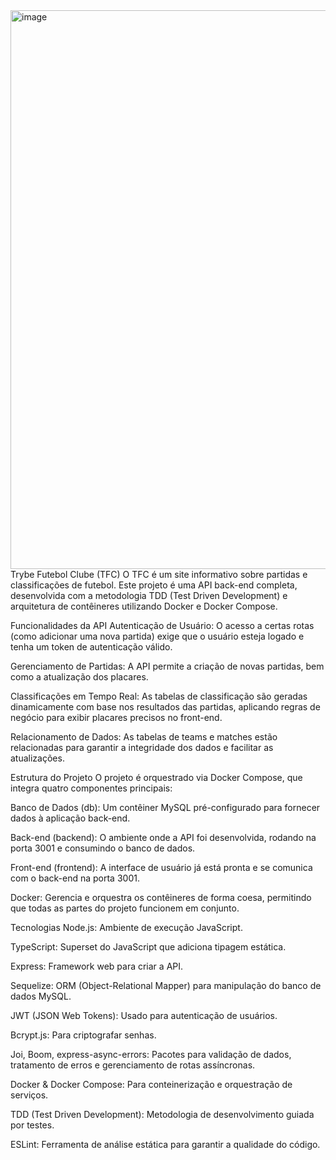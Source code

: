 <img width="1893" height="894" alt="image" src="https://github.com/user-attachments/assets/7d55f088-6e57-47aa-92d6-261bf8109099" />
Trybe Futebol Clube (TFC)
O TFC é um site informativo sobre partidas e classificações de futebol. Este projeto é uma API back-end completa, desenvolvida com a metodologia TDD (Test Driven Development) e arquitetura de contêineres utilizando Docker e Docker Compose.

Funcionalidades da API
Autenticação de Usuário: O acesso a certas rotas (como adicionar uma nova partida) exige que o usuário esteja logado e tenha um token de autenticação válido.

Gerenciamento de Partidas: A API permite a criação de novas partidas, bem como a atualização dos placares.

Classificações em Tempo Real: As tabelas de classificação são geradas dinamicamente com base nos resultados das partidas, aplicando regras de negócio para exibir placares precisos no front-end.

Relacionamento de Dados: As tabelas de teams e matches estão relacionadas para garantir a integridade dos dados e facilitar as atualizações.

Estrutura do Projeto
O projeto é orquestrado via Docker Compose, que integra quatro componentes principais:

Banco de Dados (db): Um contêiner MySQL pré-configurado para fornecer dados à aplicação back-end.

Back-end (backend): O ambiente onde a API foi desenvolvida, rodando na porta 3001 e consumindo o banco de dados.

Front-end (frontend): A interface de usuário já está pronta e se comunica com o back-end na porta 3001.

Docker: Gerencia e orquestra os contêineres de forma coesa, permitindo que todas as partes do projeto funcionem em conjunto.

Tecnologias
Node.js: Ambiente de execução JavaScript.

TypeScript: Superset do JavaScript que adiciona tipagem estática.

Express: Framework web para criar a API.

Sequelize: ORM (Object-Relational Mapper) para manipulação do banco de dados MySQL.

JWT (JSON Web Tokens): Usado para autenticação de usuários.

Bcrypt.js: Para criptografar senhas.

Joi, Boom, express-async-errors: Pacotes para validação de dados, tratamento de erros e gerenciamento de rotas assíncronas.

Docker & Docker Compose: Para conteinerização e orquestração de serviços.

TDD (Test Driven Development): Metodologia de desenvolvimento guiada por testes.

ESLint: Ferramenta de análise estática para garantir a qualidade do código.
